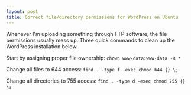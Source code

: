 ```yaml
---
layout: post
title: Correct file/directory permissions for WordPress on Ubuntu
---
```

Whenever I'm uploading something through FTP software, the file permissions usually mess up. Three quick commands to clean up the WordPress installation below.

Start by assigning proper file ownership:
`chown www-data:www-data -R *`

Change all files to 644 access:
`find . -type f -exec chmod 644 {} \;`

Change all directories to 755 access:
`find . -type d -exec chmod 755 {} \;`
